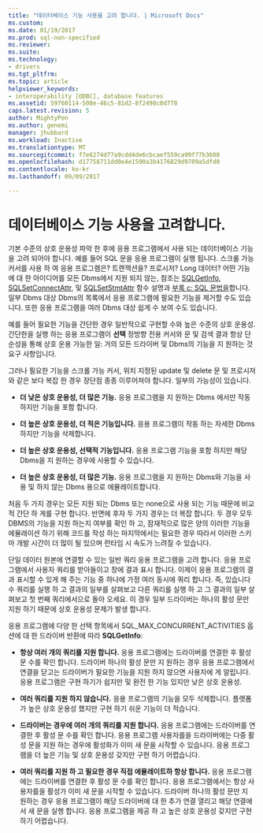 ```yaml
---
title: "데이터베이스 기능 사용을 고려 합니다. | Microsoft Docs"
ms.custom: 
ms.date: 01/19/2017
ms.prod: sql-non-specified
ms.reviewer: 
ms.suite: 
ms.technology:
- drivers
ms.tgt_pltfrm: 
ms.topic: article
helpviewer_keywords:
- interoperability [ODBC], database features
ms.assetid: 59760114-508e-46c5-81d2-8f2498c0d778
caps.latest.revision: 5
author: MightyPen
ms.author: genemi
manager: jhubbard
ms.workload: Inactive
ms.translationtype: MT
ms.sourcegitcommit: f7e6274d77a9cdd4de6cbcaef559ca99f77b3608
ms.openlocfilehash: d17758711dd0e4e1590a3b4176829d9709a5dfd0
ms.contentlocale: ko-kr
ms.lasthandoff: 09/09/2017

---
```

# <a name="considering-database-features-to-use"></a>데이터베이스 기능 사용을 고려합니다.
기본 수준의 상호 운용성 파악 한 후에 응용 프로그램에서 사용 되는 데이터베이스 기능을 고려 되어야 합니다. 예를 들어 SQL 문을 응용 프로그램이 실행 됩니다. 스크롤 가능 커서를 사용 하 여 응용 프로그램은? 트랜잭션을? 프로시저? Long 데이터? 어떤 기능에 대 한 아이디어를 모든 Dbms에서 지원 되지 않는, 참조는 [SQLGetInfo](../../../odbc/reference/syntax/sqlgetinfo-function.md), [SQLSetConnectAttr](../../../odbc/reference/syntax/sqlsetconnectattr-function.md), 및 [SQLSetStmtAttr](../../../odbc/reference/syntax/sqlsetstmtattr-function.md) 함수 설명과 [ 부록 c: SQL 문법을](../../../odbc/reference/appendixes/appendix-c-sql-grammar.md)합니다. 일부 Dbms 대상 Dbms의 목록에서 응용 프로그램에 필요한 기능을 제거할 수도 있습니다. 또한 응용 프로그램을 여러 Dbms 대상 쉽게 수 보여 수도 있습니다.  
  
 예를 들어 필요한 기능을 간단한 경우 일반적으로 구현할 수와 높은 수준의 상호 운용성. 간단한을 실행 하는 응용 프로그램이 **선택** 정방향 전용 커서와 문 및 검색 결과 항상 단순성을 통해 상호 운용 가능한 일: 거의 모든 드라이버 및 Dbms의 기능을 지 원하는 것 요구 사항입니다.  
  
 그러나 필요한 기능을 스크롤 가능 커서, 위치 지정된 update 및 delete 문 및 프로시저와 같은 보다 복잡 한 경우 장단점 종종 이루어져야 합니다. 일부의 가능성이 있습니다.  
  
-   **더 낮은 상호 운용성, 더 많은 기능.** 응용 프로그램을 지 원하는 Dbms 에서만 작동 하지만 기능을 포함 합니다.  
  
-   **더 높은 상호 운용성, 더 적은 기능입니다.** 응용 프로그램이 작동 하는 자세한 Dbms 하지만 기능을 삭제합니다.  
  
-   **더 높은 상호 운용성, 선택적 기능입니다.** 응용 프로그램 기능을 포함 하지만 해당 Dbms을 지 원하는 경우에 사용할 수 있습니다.  
  
-   **더 높은 상호 운용성, 더 많은 기능.** 응용 프로그램을 지 원하는 Dbms와 기능을 사용 및 하지 않는 Dbms 용으로 에뮬레이트합니다.  
  
 처음 두 가지 경우는 모든 지원 되는 Dbms 또는 none으로 사용 되는 기능 때문에 비교적 간단 하 게를 구현 합니다. 반면에 후자 두 가지 경우는 더 복잡 합니다. 두 경우 모두 DBMS의 기능을 지원 하는지 여부를 확인 하 고, 잠재적으로 많은 양의 이러한 기능을 에뮬레이션 하기 위해 코드를 작성 하는 마지막에서는 필요한 경우 따라서 이러한 스키마 개발 시간이 더 많이 될 있으며 런타임 시 속도가 느려질 수 있습니다.  
  
 단일 데이터 원본에 연결할 수 있는 일반 쿼리 응용 프로그램을 고려 합니다. 응용 프로그램에서 사용자 쿼리를 받아들이고 창에 결과 표시 합니다. 이제이 응용 프로그램의 결과 표시할 수 있게 해 주는 기능 중 하나에 가정 여러 동시에 쿼리 합니다. 즉, 있습니다 수 쿼리를 실행 하 고 결과의 일부를 살펴보고 다른 쿼리를 실행 하 고 그 결과의 일부 살펴보고 첫 번째 쿼리에서으로 돌아 오세요. 이 경우 일부 드라이버는 하나의 활성 문만 지원 하기 때문에 상호 운용성 문제가 발생 합니다.  
  
 응용 프로그램에 다양 한 선택 항목에서 SQL_MAX_CONCURRENT_ACTIVITIES 옵션에 대 한 드라이버 반환에 따라 **SQLGetInfo**:  
  
-   **항상 여러 개의 쿼리를 지원 합니다.** 응용 프로그램에는 드라이버를 연결한 후 활성 문 수를 확인 합니다. 드라이버 하나의 활성 문만 지 원하는 경우 응용 프로그램에서 연결을 닫고는 드라이버가 필요한 기능을 지원 하지 않으면 사용자에 게 알립니다. 응용 프로그램은 구현 하기가 쉽지만 및 완전 한 기능 있지만 낮은 상호 운용성.  
  
-   **여러 쿼리를 지원 하지 않습니다.** 응용 프로그램의 기능을 모두 삭제합니다. 플랫폼가 높은 상호 운용성 했지만 구현 하기 쉬운 기능이 더 적습니다.  
  
-   **드라이버는 경우에 여러 개의 쿼리를 지원 합니다.** 응용 프로그램에는 드라이버를 연결한 후 활성 문 수를 확인 합니다. 응용 프로그램 사용자를을 드라이버에는 다중 활성 문을 지원 하는 경우에 활성화가 이미 새 문을 시작할 수 있습니다. 응용 프로그램을 더 높은 기능 및 상호 운용성 갖지만 구현 하기 어렵습니다.  
  
-   **여러 쿼리를 지원 하 고 필요한 경우 직접 에뮬레이트하 항상 합니다.** 응용 프로그램에는 드라이버를 연결한 후 활성 문 수를 확인 합니다. 응용 프로그램에서는 항상 사용자를을 활성가 이미 새 문을 시작할 수 있습니다. 드라이버 하나의 활성 문만 지 원하는 경우 응용 프로그램이 해당 드라이버에 대 한 추가 연결 열리고 해당 연결에서 새 문을 실행 합니다. 응용 프로그램을 제공 하 고 높은 상호 운용성 갖지만 구현 하기 어렵습니다.

